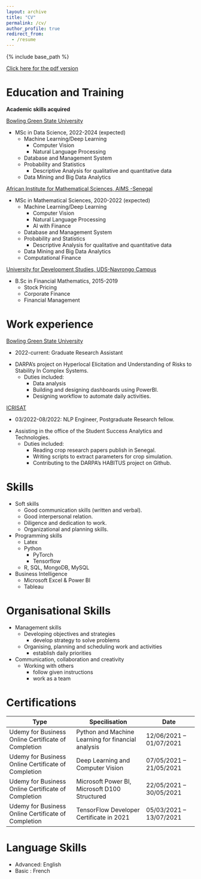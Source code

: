 ```yaml
---
layout: archive
title: "CV"
permalink: /cv/
author_profile: true
redirect_from:
  - /resume
---
```


{% include base_path %}

[Click here for the pdf version]([https://github.com/IkeKobby/ikekobby.github.io/blob/master/files/cv.pdf](https://github.com/IkeKobby/ikekobby.github.io/blob/master/files/isaac-kobby-anni-resume.pdf))

Education and Training
======
**Academic skills acquired** 

[Bowling Green State University](https://www.bgsu.edu)
* MSc in Data Science, 2022-2024 (expected)
  * Machine Learning/Deep Learning 
    * Computer Vision
    * Natural Language Processing
  * Database and Management System
  * Probability and Statistics
    * Descriptive Analysis for qualitative and quantitative data
  * Data Mining and Big Data Analytics

[African Institute for Mathematical Sciences, AIMS -Senegal](https://aims-senegal.org/)
* MSc in Mathematical Sciences, 2020-2022 (expected)
  * Machine Learning/Deep Learning 
    * Computer Vision
    * Natural Language Processing
    * AI with Finance
  * Database and Management System
  * Probability and Statistics
    * Descriptive Analysis for qualitative and quantitative data
  * Data Mining and Big Data Analytics
  * Computational Finance

[University for Development Studies, UDS-Navrongo Campus](https://nav.uds.edu.gh/) 

* B.Sc in Financial Mathematics, 2015-2019
  * Stock Pricing
  * Corporate Finance
  * Financial Management


Work experience
======

[Bowling Green State University](https://www.bgsu.edu)

* 2022-current: Graduate Research Assistant
- DARPA’s project on Hyperlocal Elicitation and Understanding of Risks to Stability In Complex Systems.
  * Duties included:
    * Data analysis
    * Building and designing dashboards using PowerBI.
    * Designing workflow to automate daily activities.


[ICRISAT](https://www.icrisat.org/)

* 03/2022-08/2022: NLP Engineer, Postgraduate Research fellow.
- Assisting in the office of the Student Success Analytics and Technologies.
  * Duties included:
    * Reading crop research papers publish in Senegal.
    * Writing scripts to extract parameters for crop simulation.
    * Contributing to the DARPA’s HABITUS project on Github.

Skills
======
* Soft skills
  * Good communication skills (written and verbal).
  * Good interpersonal relation.
  * Diligence and dedication to work.
  * Organizational and planning skills.
* Programming skills
  * Latex
  * Python
    * PyTorch 
    * Tensorflow 
  * R, SQL, MongoDB, MySQL
* Business Intelligence
   * Microsoft Excel & Power BI
   * Tableau

Organisational Skills
======
* Management skills
  * Developing objectives and strategies
    * develop strategy to solve problems
  * Organising, planning and scheduling work and activities
    * establish daily priorities
* Communication, collaboration and creativity
  * Working with others
    * follow given instructions
    * work as a team


Certifications
======

|Type                                               |Specilisation                                     |     Date              |
|---------------------------------------------------|--------------------------------------------------|-----------------------|
|Udemy for Business Online Certificate of Completion|Python and Machine Learning for financial analysis|12/06/2021 – 01/07/2021|
|Udemy for Business Online Certificate of Completion|Deep Learning and Computer Vision                 |07/05/2021 – 21/05/2021|
|Udemy for Business Online Certificate of Completion|Microsoft Power BI, Microsoft D100 Structured     |22/05/2021 – 30/05/2021|
|Udemy for Business Online Certificate of Completion|TensorFlow Developer Certificate in 2021          |05/03/2021 – 13/07/2021|

Language Skills
======
* Advanced: English
* Basic   : French



<!-- Publications
======
  <ul>{% for post in site.publications %}
    {% include archive-single-cv.html %}
  {% endfor %}</ul>
  
Talks
======
  <ul>{% for post in site.talks %}
    {% include archive-single-talk-cv.html %}
  {% endfor %}</ul>
  
Teaching
======
  <ul>{% for post in site.teaching %}
    {% include archive-single-cv.html %}
  {% endfor %}</ul>
  
Service and leadership
======
* Currently signed in to 43 different slack teams -->
